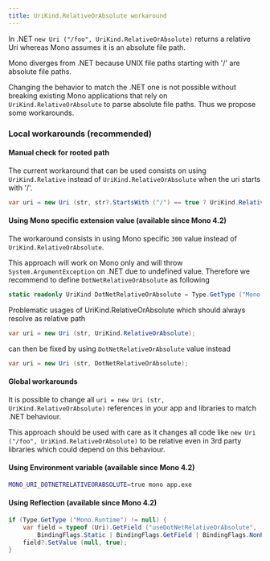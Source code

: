```yaml
---
title: UriKind.RelativeOrAbsolute workaround
---
```


In .NET `new Uri ("/foo", UriKind.RelativeOrAbsolute)` returns a
relative Uri whereas Mono assumes it is an absolute file path.

Mono diverges from .NET because UNIX
 file paths starting with '/' are absolute file paths.

Changing the behavior to match the .NET one is not possible without breaking existing Mono applications that rely on `UriKind.RelativeOrAbsolute` to parse absolute file paths.
Thus we propose some workarounds.

### Local workarounds (recommended)

#### Manual check for rooted path

The current workaround that can be used consists on using `UriKind.Relative` instead of `UriKind.RelativeOrAbsolute` when the uri starts with '/'.

``` csharp
var uri = new Uri (str, str?.StartsWith ("/") == true ? UriKind.Relative : UriKind.RelativeOrAbsolute);
```

#### Using Mono specific extension value (available since Mono 4.2)

The workaround consists in using Mono specific `300` value instead of `UriKind.RelativeOrAbsolute`.

This approach will work on Mono only and will throw `System.ArgumentException` on .NET due to undefined value. Therefore we recommend to define `DotNetRelativeOrAbsolute` as following

``` csharp
static readonly UriKind DotNetRelativeOrAbsolute = Type.GetType ("Mono.Runtime") == null ? UriKind.RelativeOrAbsolute : (UriKind) 300;
```

Problematic usages of UriKind.RelativeOrAbsolute which should always resolve as relative path

``` csharp
var uri = new Uri (str, UriKind.RelativeOrAbsolute);
```

can then be fixed by using `DotNetRelativeOrAbsolute` value instead

``` csharp
var uri = new Uri (str, DotNetRelativeOrAbsolute);
```

#### Global workarounds

It is possible to change all `uri = new Uri (str, UriKind.RelativeOrAbsolute)` references in your app and libraries to match .NET behaviour.

This approach should be used with care as it changes all code like `new Uri ("/foo", UriKind.RelativeOrAbsolute)` to be relative even in 3rd party libraries which could depend on this behaviour.

#### Using Environment variable (available since Mono 4.2)

``` bash
MONO_URI_DOTNETRELATIVEORABSOLUTE=true mono app.exe
```

#### Using Reflection (available since Mono 4.2)

``` csharp
if (Type.GetType ("Mono.Runtime") != null) {
    var field = typeof (Uri).GetField ("useDotNetRelativeOrAbsolute",
        BindingFlags.Static | BindingFlags.GetField | BindingFlags.NonPublic);
    field?.SetValue (null, true);
}
```

